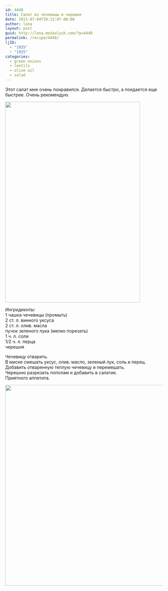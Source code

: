 ```yaml
---
id: 4448
title: Салат из чечевицы и черешни
date: 2011-07-04T20:13:07-08:00
author: lana
layout: post
guid: http://lana.moskalyuk.com/?p=4448
permalink: /recipe/4448/
ljID:
  - "1925"
  - "1925"
categories:
  - green onions
  - lentils
  - olive oil
  - salad
---
```

Этот салат мне очень понравился. Делается быстро, а поедается еще быстрее. Очень рекомендую.

<img loading="lazy" class="alignnone" title="Cherry-lentil salad" src="http://farm6.static.flickr.com/5039/5903702730_273a257489_z.jpg" alt="" width="431" height="640" /> 

_Ингредиенты_:  
1 чашка чечевицы (промыть)  
2 ст. л. винного уксуса  
2 ст. л. олив. масла  
пучок зеленого лука (мелко порезать)  
1 ч. л. соли  
1/2 ч. л. перца  
черешня

Чечевицу отварить.  
В миске смешать уксус, олив. масло, зеленый лук, соль и перец.  
Добавить отваренную теплую чечевицу и перемешать.  
Черешню разрезать пополам и добавить в салатик.  
Приятного аппетита.

<img loading="lazy" class="alignnone" title="Cherry-lentil salad" src="http://farm6.static.flickr.com/5073/5903145781_8a6ffe729b_z.jpg" alt="" width="549" height="640" />